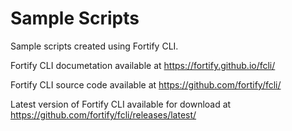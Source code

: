 # Sample Scripts
Sample scripts created using Fortify CLI.

Fortify CLI documetation available at https://fortify.github.io/fcli/

Fortify CLI source code available at https://github.com/fortify/fcli/

Latest version of Fortify CLI available for download at https://github.com/fortify/fcli/releases/latest/ 

